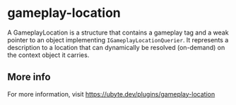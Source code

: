 # gameplay-location

A GameplayLocation is a structure that contains a gameplay tag and a weak pointer to an object implementing <code>IGameplayLocationQuerier</code>. It represents a description to a location that can dynamically be resolved (on-demand) on the context object it carries.

## More info
For more information, visit https://ubyte.dev/plugins/gameplay-location
